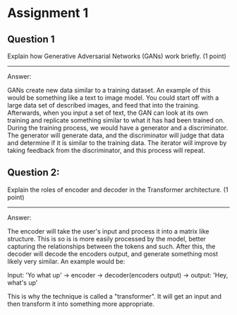 # Assignment 1

## Question 1

Explain how Generative Adversarial Networks (GANs) work briefly. (1 point)

---

Answer:

GANs create new data similar to a training dataset. An example of this would be
something like a text to image model. You could start off with a large data set
of described images, and feed that into the training. Afterwards, when you input
a set of text, the GAN can look at its own training and replicate something
similar to what it has had been trained on. During the training process, we would have a
generator and a discriminator. The generator will generate data, and the
discriminator will judge that data and determine if it is similar to the
training data. The iterator will improve by taking feedback from the
discriminator, and this process will repeat.

## Question 2:

Explain the roles of encoder and decoder in the Transformer architecture. (1 point)

---

Answer:

The encoder will take the user's input and process it into a matrix like
structure. This is so is is more easily processed by the model, better capturing
the relationships between the tokens and such. After this, the decoder will
decode the encoders output, and generate something most likely very similar. An
example would be:

Input: 'Yo what up' -> encoder -> decoder(encoders output) -> output: 'Hey, what's up'

This is why the technique is called a "transformer". It will get an input and
then transform it into something more appropriate.
